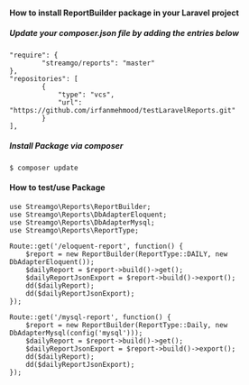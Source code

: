 #### How to install ReportBuilder package in your Laravel project ####
##### Update your composer.json file by adding the entries below #####
```
"require": {
        "streamgo/reports": "master"
},
"repositories": [
        {
            "type": "vcs",
            "url": "https://github.com/irfanmehmood/testLaravelReports.git"
        }
],
```
##### Install Package via composer #####
```
$ composer update
```

#### How to test/use Package ####
```
use Streamgo\Reports\ReportBuilder;
use Streamgo\Reports\DbAdapterEloquent;
use Streamgo\Reports\DbAdapterMysql;
use Streamgo\Reports\ReportType;

Route::get('/eloquent-report', function() {
    $report = new ReportBuilder(ReportType::DAILY, new DbAdapterEloquent());
    $dailyReport = $report->build()->get();
    $dailyReportJsonExport = $report->build()->export();
    dd($dailyReport);
    dd($dailyReportJsonExport);
});

Route::get('/mysql-report', function() {
    $report = new ReportBuilder(ReportType::Daily, new DbAdapterMysql(config('mysql')));
    $dailyReport = $report->build()->get();
    $dailyReportJsonExport = $report->build()->export();
    dd($dailyReport);
    dd($dailyReportJsonExport);
});
```
